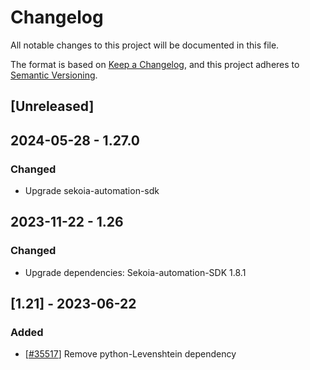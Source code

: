 # Changelog

All notable changes to this project will be documented in this file.

The format is based on [Keep a Changelog](https://keepachangelog.com/en/1.0.0/),
and this project adheres to [Semantic Versioning](https://semver.org/spec/v2.0.0.html).

## [Unreleased]

## 2024-05-28 - 1.27.0

### Changed

- Upgrade sekoia-automation-sdk

## 2023-11-22 - 1.26

### Changed

- Upgrade dependencies: Sekoia-automation-SDK 1.8.1

## [1.21] - 2023-06-22

### Added

- [[#35517](https://github.com/SekoiaLab/platform/issues/35517)] Remove python-Levenshtein dependency

